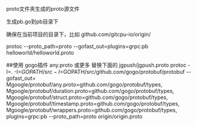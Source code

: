 proto文件夹生成的proto源文件

生成pb.go到pb目录下

确保在当前项目的目录下，比如 github.com/gitcpu-io/origin/

protoc --proto_path=proto --gofast_out=plugins=grpc:pb helloworld/helloworld.proto





##使用 gogo插件  any.proto 或更多 替换下面的 jgpush/jgpush.proto
protoc -I=. -I=$GOPATH/src -I=$GOPATH/src/github.com/gogo/protobuf/protobuf --gofast_out=\
Mgoogle/protobuf/any.proto=github.com/gogo/protobuf/types,\
Mgoogle/protobuf/duration.proto=github.com/gogo/protobuf/types,\
Mgoogle/protobuf/struct.proto=github.com/gogo/protobuf/types,\
Mgoogle/protobuf/timestamp.proto=github.com/gogo/protobuf/types,\
Mgoogle/protobuf/wrappers.proto=github.com/gogo/protobuf/types,\
plugins=grpc:pb --proto_path=proto origin/origin.proto
